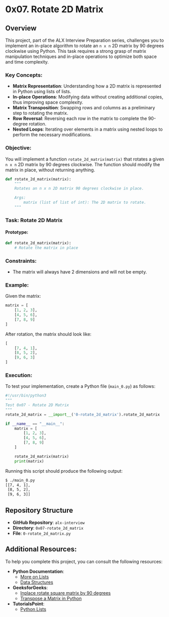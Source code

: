 # 0x07. Rotate 2D Matrix

## Overview

This project, part of the ALX Interview Preparation series, challenges you to implement an in-place algorithm to rotate an `n x n` 2D matrix by 90 degrees clockwise using Python. This task requires a strong grasp of matrix manipulation techniques and in-place operations to optimize both space and time complexity.

### Key Concepts:

- **Matrix Representation**: Understanding how a 2D matrix is represented in Python using lists of lists.
- **In-place Operations**: Modifying data without creating additional copies, thus improving space complexity.
- **Matrix Transposition**: Swapping rows and columns as a preliminary step to rotating the matrix.
- **Row Reversal**: Reversing each row in the matrix to complete the 90-degree rotation.
- **Nested Loops**: Iterating over elements in a matrix using nested loops to perform the necessary modifications.


### Objective:
You will implement a function `rotate_2d_matrix(matrix)` that rotates a given `n x n` 2D matrix by 90 degrees clockwise. The function should modify the matrix in place, without returning anything.

```python
def rotate_2d_matrix(matrix):
    """
    Rotates an n x n 2D matrix 90 degrees clockwise in place.

    Args:
        matrix (list of list of int): The 2D matrix to rotate.
    """
```

### Task: Rotate 2D Matrix

#### Prototype:
```python
def rotate_2d_matrix(matrix):
    # Rotate the matrix in place
```

### Constraints:
- The matrix will always have 2 dimensions and will not be empty.

### Example:

Given the matrix:
```python
matrix = [
    [1, 2, 3],
    [4, 5, 6],
    [7, 8, 9]
]
```

After rotation, the matrix should look like:
```python
[
    [7, 4, 1],
    [8, 5, 2],
    [9, 6, 3]
]
```

### Execution:

To test your implementation, create a Python file (`main_0.py`) as follows:

```python
#!/usr/bin/python3
"""
Test 0x07 - Rotate 2D Matrix
"""
rotate_2d_matrix = __import__('0-rotate_2d_matrix').rotate_2d_matrix

if __name__ == "__main__":
    matrix = [
        [1, 2, 3],
        [4, 5, 6],
        [7, 8, 9]
    ]

    rotate_2d_matrix(matrix)
    print(matrix)
```

Running this script should produce the following output:
```bash
$ ./main_0.py
[[7, 4, 1],
 [8, 5, 2],
 [9, 6, 3]]
```

## Repository Structure

- **GitHub Repository**: `alx-interview`
- **Directory**: `0x07-rotate_2d_matrix`
- **File**: `0-rotate_2d_matrix.py`

## Additional Resources:
To help you complete this project, you can consult the following resources:
- **Python Documentation**:
  - [More on Lists](https://docs.python.org/3/tutorial/datastructures.html)
  - [Data Structures](https://docs.python.org/3/tutorial/datastructures.html#nested-list-comprehensions)
- **GeeksforGeeks**:
  - [Inplace rotate square matrix by 90 degrees](https://www.geeksforgeeks.org/inplace-rotate-square-matrix-by-90-degrees/)
  - [Transpose a Matrix in Python](https://www.geeksforgeeks.org/transpose-matrix-single-line-python/)
- **TutorialsPoint**:
  - [Python Lists](https://www.tutorialspoint.com/python/python_lists.htm)

